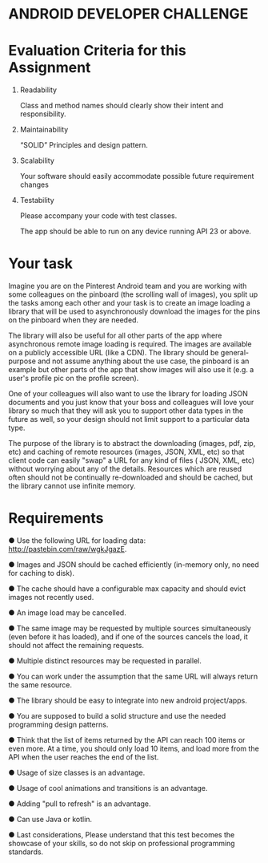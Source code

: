# ANDROID DEVELOPER CHALLENGE

# Evaluation Criteria for this Assignment

1. Readability 

    Class and method names should clearly show their intent and responsibility. 

2. Maintainability 

    “SOLID” Principles and design pattern. 

3. Scalability 

    Your software should easily accommodate possible future requirement changes 

4. Testability 

    Please accompany your code with test classes. 

    The app should be able to run on any device running API 23 or above.
	
# Your task 

Imagine you are on the Pinterest Android team and you are working with some colleagues on the pinboard (the scrolling wall of images), you split up the tasks among each other and your task is to create an image loading a library that will be used to asynchronously download the images for the pins on the pinboard when they are needed. 

The library will also be useful for all other parts of the app where asynchronous remote image loading is required. The images are available on a publicly accessible URL (like a CDN). The library should be general-purpose and not assume anything about the use case, the pinboard is an example but other parts of the app that show images will also use it (e.g. a user's profile pic on the profile screen). 

One of your colleagues will also want to use the library for loading JSON documents and you just know that your boss and colleagues will love your library so much that they will ask you to support other data types in the future as well, so your design should not limit support to a particular data type. 

The purpose of the library is to abstract the downloading (images, pdf, zip, etc) and caching of remote resources (images, JSON, XML, etc) so that client code can easily "swap" a URL for any kind of files ( JSON, XML, etc) without worrying about any of the details. Resources which are reused often should not be continually re-downloaded and should be cached, but the library cannot use infinite memory. 

# Requirements 

●  Use the following URL for loading data: http://pastebin.com/raw/wgkJgazE.

●  Images and JSON should be cached efficiently (in-memory only, no need for caching to disk).

●  The cache should have a configurable max capacity and should evict images not recently used.

●  An image load may be cancelled.

●  The same image may be requested by multiple sources simultaneously (even before it has loaded), and if one of the sources cancels the load, it should not affect the remaining requests.

●  Multiple distinct resources may be requested in parallel.

●  You can work under the assumption that the same URL will always return the same resource.

●  The library should be easy to integrate into new android project/apps.

●  You are supposed to build a solid structure and use the needed programming design patterns.

●  Think that the list of items returned by the API can reach 100 items or even more. At a time, you should only load 10 items, and load more from the API when the user reaches the end of the list.

●  Usage of size classes is an advantage.

●  Usage of cool animations and transitions is an advantage.

●  Adding "pull to refresh" is an advantage.

●  Can use Java or kotlin.

●  Last considerations, Please understand that this test becomes the showcase of your skills, so do not skip on professional programming standards. 


